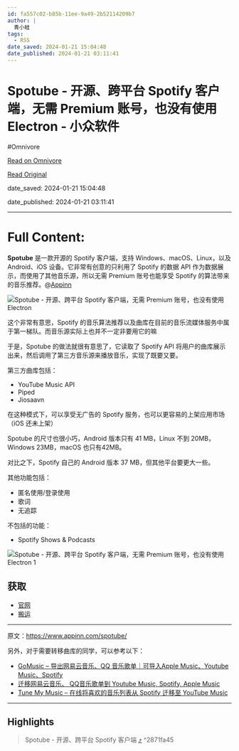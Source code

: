 ```yaml
---
id: fa557c02-b85b-11ee-9a49-2b52114209b7
author: |
  青小蛙
tags:
  - RSS
date_saved: 2024-01-21 15:04:48
date_published: 2024-01-21 03:11:41
---
```


# Spotube - 开源、跨平台 Spotify 客户端，无需 Premium 账号，也没有使用 Electron - 小众软件
#Omnivore

[Read on Omnivore](https://omnivore.app/me/spotube-spotify-premium-electron-18d2c14a055)

[Read Original](https://www.appinn.com/spotube/)

date_saved: 2024-01-21 15:04:48

date_published: 2024-01-21 03:11:41

--- 

# Full Content: 

**Spotube** 是一款开源的 Spotify 客户端，支持 Windows、macOS、Linux，以及 Android、iOS 设备。它非常有创意的只利用了 Spotify 的数据 API 作为数据展示，而使用了其他音乐源，所以无需 Premium 账号也能享受 Spotify 的算法带来的音乐推荐。@[Appinn](https://www.appinn.com/spotube/)

![Spotube - 开源、跨平台 Spotify 客户端，无需 Premium 账号，也没有使用 Electron](https://proxy-prod.omnivore-image-cache.app/1608x700,sKYJdK90CwlWSHnsfmv09S9dMcLtb9NOYe0vu_leKBAE/https://www.appinn.com/wp-content/uploads/2024/01/Appinn-feature-images-56.jpg "Spotube - 开源、跨平台 Spotify 客户端，无需 Premium 账号，也没有使用 Electron 1")

这个非常有意思，Spotify 的音乐算法推荐以及曲库在目前的音乐流媒体服务中属于第一梯队。而音乐源实际上也并不一定非要用它的嘛

于是，Spotube 的做法就很有意思了，它读取了 Spotify API 将用户的曲库展示出来，然后调用了第三方音乐源来播放音乐，实现了既要又要。

第三方曲库包括：

* YouTube Music API
* Piped
* Jiosaavn

在这种模式下，可以享受无广告的 Spotify 服务，也可以更容易的上架应用市场（iOS 还未上架）

Spotube 的尺寸也很小巧，Android 版本只有 41 MB，Linux 不到 20MB，Windows 23MB，macOS 也只有42MB。

对比之下，Spotify 自己的 Android 版本 37 MB，但其他平台要更大一些。

其他功能包括：

* 匿名使用/登录使用
* 歌词
* 无追踪

不包括的功能：

* Spotify Shows & Podcasts

![Spotube - 开源、跨平台 Spotify 客户端，无需 Premium 账号，也没有使用 Electron 1](https://proxy-prod.omnivore-image-cache.app/1208x1229,sJbhIRN1R3JYDMD4_Z0owCnCL0s7zSXNr1UqNONikQkA/https://www.appinn.com/wp-content/uploads/2024/01/Screenshot_20240121-1608571.jpg "Spotube - 开源、跨平台 Spotify 客户端，无需 Premium 账号，也没有使用 Electron 2")

## 获取

* [官网](https://spotube.krtirtho.dev/)
* [搬运](https://d.appinn.com/spotube/)

---

原文：https://www.appinn.com/spotube/

另外，对于需要转移曲库的同学，可以参考以下：

* [GoMusic – 导出网易云音乐、QQ 音乐歌单｜可导入Apple Music、Youtube Music、Spotify](https://www.appinn.com/bistutu-gomusic/)
* [迁移网易云音乐、 QQ音乐歌单到 Youtube Music, Spotify, Apple Music](https://www.appinn.com/export-163-music-and-qq-music-fav-list/)
* [Tune My Music – 在线将喜欢的音乐列表从 Spotify 迁移至 YouTube Music](https://www.appinn.com/tune-my-music/)

---

## Highlights

> Spotube - 开源、跨平台 Spotify 客户端 [⤴️](https://omnivore.app/me/spotube-spotify-premium-electron-18d2c14a055#2871fa45-ff4f-4c71-9686-f6dcae0dce29)  ^2871fa45

